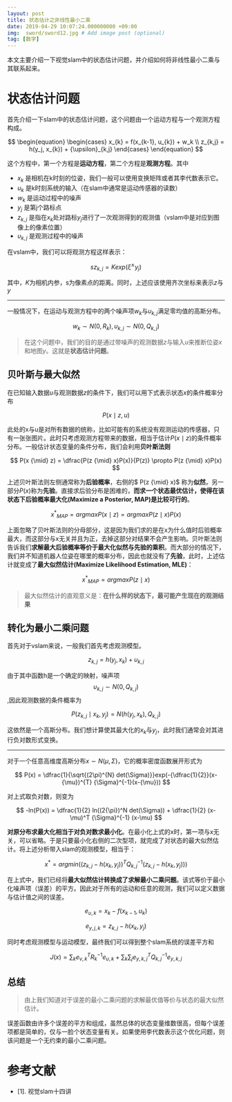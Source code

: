 ```yaml
---
layout: post
title: 状态估计之非线性最小二乘
date: 2019-04-29 10:07:24.000000000 +09:00
img:  sword/sword12.jpg # Add image post (optional)
tag: [数学]
---
```


本文主要介绍一下视觉slam中的状态估计问题，并介绍如何将非线性最小二乘与其联系起来。

# 状态估计问题
首先介绍一下slam中的状态估计问题，这个问题由一个运动方程与一个观测方程构成。

$$ \begin{equation} \begin{cases} x_{k} = f(x_{k-1}, u_{k}) + w_k  \\ z_{k,j} = h(y_j, x_{k}) + {\upsilon}_{k,j} \end{cases} \end{equation} $$

这个方程中，第一个方程是**运动方程**，第二个方程是**观测方程**。其中
- $x_{k}$   是相机在k时刻的位姿，我们一般可以使用变换矩阵或者其李代数表示它。
- $u_{k}$   是k时刻系统的输入（在slam中通常是运动传感器的读数）
- $w_{k}$   是运动过程中的噪声
- $y_j$     是第j个路标点
- $z_{k,j}$ 是指在$x_k$处对路标$y_{j}$进行了一次观测得到的观测值（vslam中是对应到图像上的像素位置）
- ${\upsilon}_{k,j}$ 是观测过程中的噪声

在vslam中，我们可以将观测方程这样表示：

$$ s z_{k,j} = K exp({\xi}^{\wedge}y_{j}) $$

其中，$K$为相机内参，s为像素点的距离。同时，上述应该使用齐次坐标来表示$z$与$y$

---

一般情况下，在运动与观测方程中的两个噪声项$w_{k}$与${\upsilon}_{k,j}$满足零均值的高斯分布。

$$ w_{k} \sim N(0, R_{k}) , {\upsilon}_{k,j} \sim N(0, Q_{k,j}) $$

> 在这个问题中，我们的目的是通过带噪声的观测数据$z$与输入$u$来推断位姿$x$和地图$y$。这就是**状态估计问题**。

## 贝叶斯与最大似然
在已知输入数据$u$与观测数据$z$的条件下，我们可以用下式表示状态$x$的条件概率分布

$$ P(x {\mid} z,u) $$

此处的x与u是对所有数据的统称，比如可能有的系统没有观测运动的传感器，只有一张张图片。此时只考虑观测方程带来的数据，相当于估计$P(x {\mid} z)$的条件概率分布。一般估计状态变量的条件分布，我们会利用**贝叶斯法则** 

$$ P(x {\mid} z) = \dfrac{P(z {\mid} x)P(x)}{P(z)} \propto P(z {\mid} x)P(x) $$

上述贝叶斯法则左侧通常称为**后验概率**，右侧的$ P(z {\mid} x)$ 称为**似然**，另一部分$P(x)$称为**先验**。直接求后验分布是困难的，**而求一个状态最优估计，使得在该状态下后验概率最大化(Maximize a Posterior, MAP)是比较可行的**。

$$ {x^{\ast}}_{MAP} = arg max P(x {\mid} z) = arg max P(z {\mid} x)P(x) $$

上面忽略了贝叶斯法则的分母部分，这是因为我们求的是在x为什么值时后验概率最大，而这部分与x无关并且为正，去掉这部分对结果不会产生影响。贝叶斯法则告诉我们**求解最大后验概率等价于最大化似然与先验的乘积**。而大部分的情况下，我们并不知道机器人位姿在哪里的概率分布，因此也就没有了**先验**，此时，上述估计就变成了**最大似然估计(Maximize Likelihood Estimation, MLE)**：

$$ {x^{\ast}}_{MAP} = arg max P(z {\mid} x) $$

> 最大似然估计的直观意义是：**在什么样的状态下，最可能产生现在的观测结果**

## 转化为最小二乘问题
首先对于vslam来说，一般我们首先考虑观测模型。

$$ z_{k,j} = h(y_{j}, x_{k}) + {\upsilon}_{k,j} $$

由于其中函数h是一个确定的映射，噪声项$$ {\upsilon}_{k,j} \sim N(0, Q_{k,j}) $$,因此观测数据的条件概率为

$$ P(z_{k,j} {\mid} x_{k}, y_{j})  = N(h(y_{j}, x_{k}), Q_{k,j}) $$

这依然是一个高斯分布。我们想计算使其最大化的$x_{k}$与$y_{j}$，此时我们通常会对其进行负对数形式变换。

---

对于一个任意高维度高斯分布$x \sim N(\mu, \Sigma)$，它的概率密度函数展开形式为

$$ P(x) = \dfrac{1}{\sqrt{(2\pi)^{N} det(\Sigma)}}exp(-{\dfrac{1}{2}}(x-{\mu})^{T} {\Sigma}^{-1}(x-{\mu})) $$

对上式取负对数，则变为

$$ -ln(P(x)) = \dfrac{1}{2} ln((2{\pi})^N det(\Sigma)) + \dfrac{1}{2} (x-\mu)^T {\Sigma}^{-1} (x-\mu) $$

**对原分布求最大化相当于对负对数求最小化**。在最小化上式的x时，第一项与x无关，可以省略。于是只要最小化右侧的二次型项，就完成了对状态的最大似然估计。将上述分析带入slam的观测模型，相当于：

$$ x^{\ast} = arg min ((z_{k,j} - h(x_{k}, y_{j}))^T {Q_{k,j}}^{-1} (z_{k,j} - h(x_{k}, y_{j}))) $$

在上式中，我们已经将**最大似然估计转换成了求解最小二乘问题**。该式等价于最小化噪声项（误差）的平方。因此对于所有的运动和任意的观测，我们可以定义数据与估计值之间的误差。

$$ e_{\upsilon, k} = x_{k} - f(x_{k-1}, u_{k}) $$

$$ e_{y, j, k} = z_{k, j} - h(x_{k}, y_{j})  $$

同时考虑观测模型与运动模型，最终我们可以得到整个slam系统的误差平方和

$$ J(x) = \sum_{k}e^T_{v, k} R^{-1}_{k} e_{\upsilon, k} + \sum_{k} \sum_{j}e^T_{y,k,j} Q^{-1}_{k,j} e_{y,k,j} $$

## 总结
> 由上我们知道对于误差的最小二乘问题的求解最优值等价与状态的最大似然估计。

误差函数由许多个误差的平方和组成，虽然总体的状态变量维数很高，但每个误差项都是简单的，仅与一脸个状态变量有关。如果使用李代数表示这个优化问题，则该问题是一个无约束的最小二乘问题。

# 参考文献
- [1]. 视觉slam十四讲
